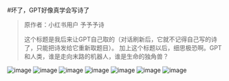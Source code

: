 #坏了，GPT好像真学会写诗了
>原作者：小红书用户 予予予诗
>
>这个标题是我后来让GPT自己取的（对话刷新后，它就不记得自己写的诗了，只能把诗发给它重新取题目）。
>加上这个标题以后，细思极恐啊。GPT和人类，谁是走向末路的机器人，谁是生命的独角兽？

![image](https://user-images.githubusercontent.com/109202065/234045655-d4c6e751-551c-4c23-a7e5-6aaa233b6bd5.png)
![image](https://user-images.githubusercontent.com/109202065/234045437-e65a5a58-8042-43d3-839b-0ee9008c102f.png)
![image](https://user-images.githubusercontent.com/109202065/234045745-bf5ebc25-1659-42d2-ad96-01cb279028f8.png)
![image](https://user-images.githubusercontent.com/109202065/234045830-020348be-bac5-42bd-a8a2-500fd9538227.png)
![image](https://user-images.githubusercontent.com/109202065/234045873-cefce691-ddaf-47e8-aa54-0e1ef056f7fb.png)
![image](https://user-images.githubusercontent.com/109202065/234045931-ae2af7fa-2679-4ce2-a251-fecbd1268ff9.png)
![image](https://user-images.githubusercontent.com/109202065/234046214-fe3ff73b-2287-4d1c-87f7-f91d31814d78.png)
